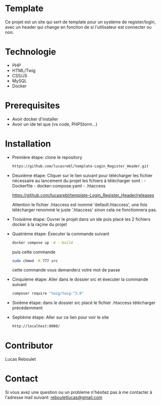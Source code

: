 # Template

Ce projet est un site qui sert de template pour un système de register/login,
avec un header qui change en fonction de si l'utilisateur est connecter ou non.

# Technologie

  - PHP
  - HTML/Twig
  - CSS/JS
  - MySQL
  - Docker

# Prerequisites

  - Avoir docker d'installer
  - Avoir un ide tel que (vs code, PHPStorm...)

# Installation

  - Première étape: clone le repository
    ```bash
    https://github.com/lucasrebl/template-Login_Register_Header.git
    ```

  - Deuxième étape: Cliquer sur le lien suivant pour télécharger les fichier nécessaire au lancement du projet
      les fchiers à télécharger sont :
        - Dockerfile
        - docker-compose.yaml
        - .htaccess
    
      https://github.com/lucasrebl/template-Login_Register_Header/releases

      Attention le fichier .htaccess est nommé 'default.htaccess',
      une fois télécharger renommé le juste '.htaccess' sinon cela ne fonctionnera pas.

  - Troisième étape: Ouvrer le projet dans un ide puis placé les 2 fichiers docker à la raçine du projet

  - Quatrième étape: Éxecuter la commande suivant
    ```bash
    docker compose up -d --build
    ```

    puis cette commande
    ```bash
    sudo chmod -R 777 src
    ```
    cette commande vous demanderz votre mot de passe

  - Cinquième étape: Aller dans le dossier src et éxecuter la commande suivant
    ```bash
    composer require "twig/twig:^3.0"
    ```
   
  - Sixième étape: dans le dossier src placé le fichier .htaccess télécharger précédemment 
    
  - Septième étape: Aller sur ce lien pour voir le site
    ```bash
    http://localhost:8080/
    ```

# Contributor

Lucas Reboulet

# Contact

Si vous avez une question ou un probleme n'hésitez pas à me contacter à l'adresse mail suivant: rebouletlucas@gmail.com
